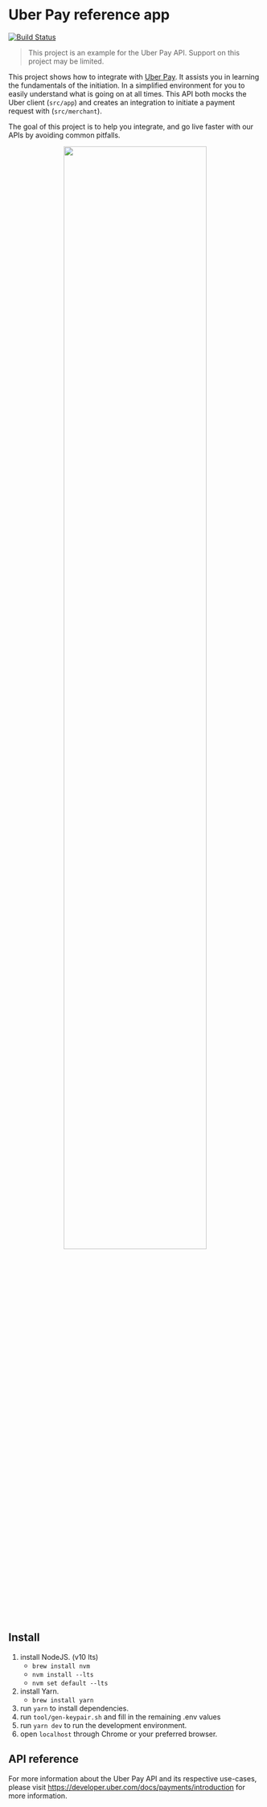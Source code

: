 # Uber Pay reference app
[![Build Status](https://travis-ci.com/uber/uber-uberpay-us.svg?token=ZPTWqoramjxEmQsZapKj&branch=master)](https://travis-ci.com/uber-ex/uber-uberpay-us)

> This project is an example for the Uber Pay API. Support on this project may be limited.

This project shows how to integrate with [Uber Pay](https://developer.uber.com/docs/payments/introduction). It assists you in learning the fundamentals of the initiation. In a simplified environment for you to easily understand what is going on at all times. This API both mocks the Uber client (`src/app`) and creates an integration to initiate a payment request with (`src/merchant`).

The goal of this project is to help you integrate, and go live faster with our APIs by avoiding common pitfalls.

<p align="center">
    <img width="75%" src="https://github.com/uber-ex/uber-uberpay-us/blob/docs/img/screenshot-deposit.png"/>
</p>

## Install 
1. install NodeJS. (v10 lts)
    - `brew install nvm`
    - `nvm install --lts`
    - `nvm set default --lts`
2. install Yarn.
    - `brew install yarn`
3. run `yarn` to install dependencies.
4. run `tool/gen-keypair.sh` and fill in the remaining .env values
5. run `yarn dev` to run the development environment.
6. open `localhost` through Chrome or your preferred browser.

## API reference
For more information about the Uber Pay API and its respective use-cases, please visit https://developer.uber.com/docs/payments/introduction for more information.
